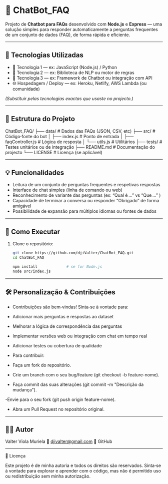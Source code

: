 # 🤖 ChatBot_FAQ

Projeto de **Chatbot para FAQs** desenvolvido com **Node.js** e **Express** — uma solução simples para responder automaticamente a perguntas frequentes de um conjunto de dados (FAQ), de forma rápida e eficiente.

---

## 🚀 Tecnologias Utilizadas

- 💬 Tecnologia 1 — ex: JavaScript (Node.js) / Python  
- 🧠 Tecnologia 2 — ex: Biblioteca de NLP ou motor de regras  
- 🔧 Tecnologia 3 — ex: Framework de Chatbot ou integração com API  
- 🌐 Hospedagem / Deploy — ex: Heroku, Netlify, AWS Lambda (ou comunidade)

*(Substituir pelas tecnologias exactas que usaste no projecto.)*

---

## 🧱 Estrutura do Projeto

ChatBot_FAQ/
├── data/ # Dados das FAQs (JSON, CSV, etc)
├── src/ # Código‑fonte do bot
│ ├── index.js # Ponto de entrada
│ ├── faqController.js # Lógica de resposta
│ └── utils.js # Utilitários
├── tests/ # Testes unitários ou de integração
├── README.md # Documentação do projecto
└── LICENSE # Licença (se aplicável)

---

## 💡 Funcionalidades

- Leitura de um conjunto de perguntas frequentes e respetivas respostas  
- Interface de chat simples (linha de comando ou web)  
- Reconhecimento de variante das perguntas (ex: “Qual é …” vs “Que …” )  
- Capacidade de terminar a conversa ou responder “Obrigado” de forma amigável  
- Possibilidade de expansão para múltiplos idiomas ou fontes de dados

---

## 🎯 Como Executar

1. Clone o repositório:  
   ```bash
   git clone https://github.com/djiValter/ChatBot_FAQ.git
   cd ChatBot_FAQ
   
   npm install             # se for Node.js
   node src/index.js

---

## 🛠️ Personalização & Contribuições

   - Contribuições são bem‑vindas! Sinta‑se à vontade para:

   - Adicionar mais perguntas e respostas ao dataset

   - Melhorar a lógica de correspondência das perguntas

   - Implementar versões web ou integração com chat em tempo real

   - Adicionar testes ou cobertura de qualidade

   - Para contribuir:

   - Faça um fork do repositório.

   - Crie um branch com o seu bug/feature (git checkout -b feature-nome).

   - Faça commit das suas alterações (git commit -m "Descrição da mudança").

   -Envie para o seu fork (git push origin feature-nome).

   - Abra um Pull Request no repositório original.

---

## 👨‍💻 Autor

  Valter Viola Muriela
  📧 djivalter@gmail.com
  🔗 GitHub

---

📄 Licença

   Este projeto é de minha autoria e todos os direitos são reservados.
   Sinta‑se à vontade para explorar e aprender com o código, mas não é permitido uso ou redistribuição sem minha autorização.
